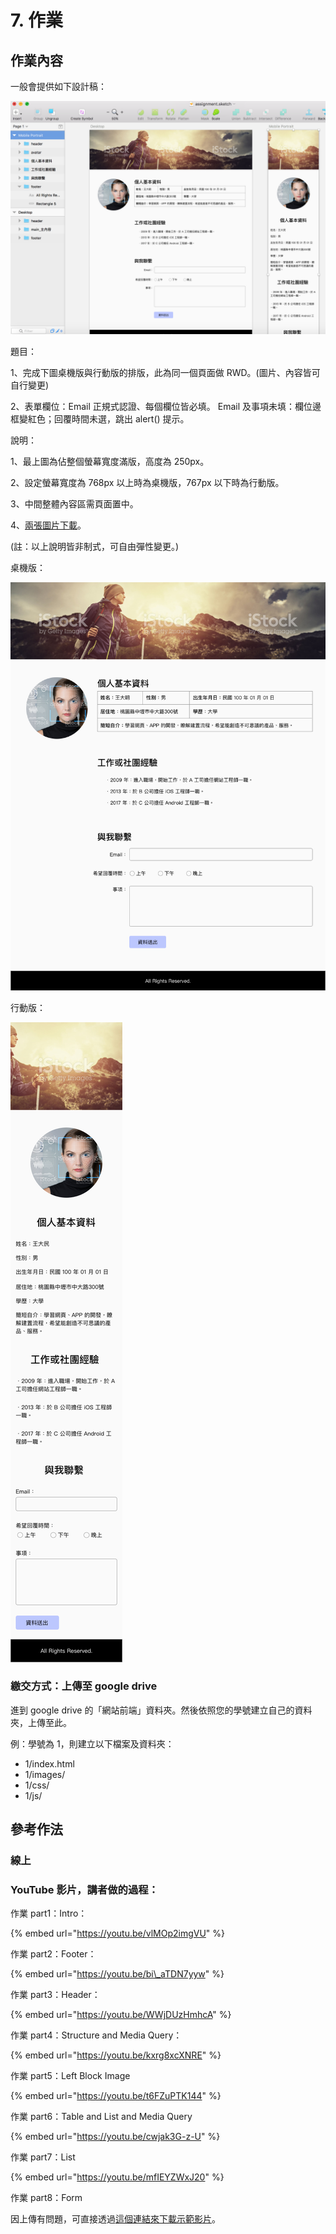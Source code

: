 # 7. 作業

## 作業內容

一般會提供如下設計稿：

![](.gitbook/assets/assignment_draft.png)

題目：

1、完成下圖桌機版與行動版的排版，此為同一個頁面做 RWD。\(圖片、內容皆可自行變更\)

2、表單欄位：Email 正規式認證、每個欄位皆必填。 Email 及事項未填：欄位邊框變紅色；回覆時間未選，跳出 alert\(\) 提示。

說明：

1、最上圖為佔整個螢幕寬度滿版，高度為 250px。

2、設定螢幕寬度為 768px 以上時為桌機版，767px 以下時為行動版。

3、中間整體內容區需頁面置中。

4、[兩張圖片下載](http://notes.carlos-studio.com/download/web_front_end_practice_assignment.zip)。

\(註：以上說明皆非制式，可自由彈性變更。\)

桌機版：

![](.gitbook/assets/assignment_desktop.png)

行動版：

![](.gitbook/assets/assignment_mobile.png)

### 繳交方式：上傳至 google drive

進到 google drive 的「網站前端」資料夾。然後依照您的學號建立自己的資料夾，上傳至此。

例：學號為 1，則建立以下檔案及資料夾：

* 1/index.html
* 1/images/
* 1/css/
* 1/js/



## 參考作法

### 線上

### YouTube 影片，講者做的過程：

作業 part1：Intro：

{% embed url="https://youtu.be/vlMOp2imgVU" %}



作業 part2：Footer：

{% embed url="https://youtu.be/bi\_aTDN7yyw" %}



作業 part3：Header：

{% embed url="https://youtu.be/WWjDUzHmhcA" %}



作業 part4：Structure and Media Query：

{% embed url="https://youtu.be/kxrg8xcXNRE" %}



作業 part5：Left Block Image

{% embed url="https://youtu.be/t6FZuPTK144" %}



作業 part6：Table and List and Media Query

{% embed url="https://youtu.be/cwjak3G-z-U" %}



作業 part7：List

{% embed url="https://youtu.be/mfIEYZWxJ20" %}



作業 part8：Form

因上傳有問題，可直接透過[這個連結來下載示範影片](https://www.dropbox.com/s/5797ob4k3k1oqgw/part8_form.mpg.zip?dl=0)。




